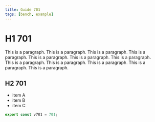 ```yaml
---
title: Guide 701
tags: [bench, example]
---
```


# H1 701

This is a paragraph. This is a paragraph. This is a paragraph. This is a paragraph. This is a paragraph. This is a paragraph. This is a paragraph. This is a paragraph. This is a paragraph. This is a paragraph. This is a paragraph. This is a paragraph. 

## H2 701

- item A
- item B
- item C

```ts
export const v701 = 701;
```